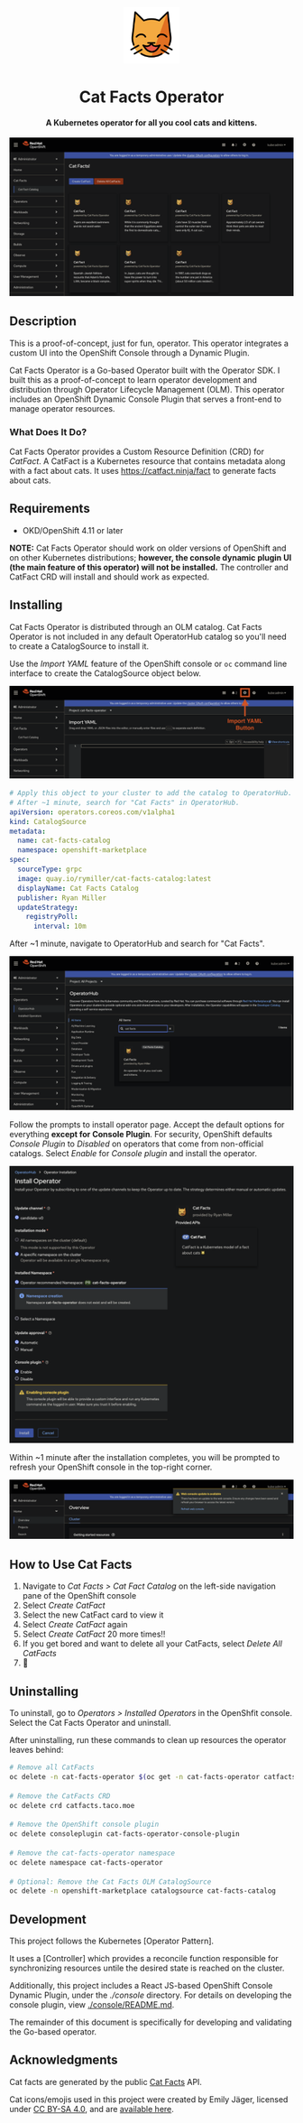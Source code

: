 <!--
    This first chunk is HTML so it can be centered. I didn't have any luck
    wrapping all the elements in a <p> element with align="center". 🤷
-->
<p align="center">
    <img src="docs/img/smiling_cat.svg" alt="Smiling Cat Icon" height="100" width="100" />
</p>
<h1 align="center">
    Cat Facts Operator
</h1>
<h4 align="center">
    A Kubernetes operator for all you cool cats and kittens.
</h4>
<p align="center">
    <img src="docs/img/catalog_view.png" alt="Cat Facts Operator catalog view" />
</p>

## Description

This is a proof-of-concept, just for fun, operator. This operator integrates a
custom UI into the OpenShift Console through a Dynamic Plugin.

Cat Facts Operator is a Go-based Operator built with the Operator SDK. I built
this as a proof-of-concept to learn operator development and distribution
through Operator Lifecycle Management (OLM). This operator includes an
OpenShift Dynamic Console Plugin that serves a front-end to manage operator
resources.

### What Does It Do?

Cat Facts Operator provides a Custom Resource Definition (CRD) for *CatFact*. A
CatFact is a Kubernetes resource that contains metadata along with a fact about
cats. It uses https://catfact.ninja/fact to generate facts about cats.

## Requirements

* OKD/OpenShift 4.11 or later

**NOTE:** Cat Facts Operator should work on older versions of OpenShift and
on other Kubernetes distributions; **however, the console dynamic plugin UI
(the main feature of this operator) will not be installed.** The controller and
CatFact CRD will install and should work as expected.

## Installing

Cat Facts Operator is distributed through an OLM catalog. Cat Facts Operator is
not included in any default OperatorHub catalog so you'll need to create a
CatalogSource to install it.

Use the *Import YAML* feature of the OpenShift console or `oc` command line
interface to create the CatalogSource object below.

![Import YAML feature of OpenShift console](docs/img/import_yaml.png)

```yaml
# Apply this object to your cluster to add the catalog to OperatorHub.
# After ~1 minute, search for "Cat Facts" in OperatorHub.
apiVersion: operators.coreos.com/v1alpha1
kind: CatalogSource
metadata:
  name: cat-facts-catalog
  namespace: openshift-marketplace
spec:
  sourceType: grpc
  image: quay.io/rymiller/cat-facts-catalog:latest
  displayName: Cat Facts Catalog
  publisher: Ryan Miller
  updateStrategy:
    registryPoll:
      interval: 10m
```

After ~1 minute, navigate to OperatorHub and search for "Cat Facts".

![Search for Cat Facts](docs/img/operatorhub_search.png)

Follow the prompts to install operator page. Accept the default options for
everything **except for Console Plugin**. For security, OpenShift defaults
*Console Plugin* to *Disabled* on operators that come from non-official
catalogs. Select *Enable* for *Console plugin* and install the operator.

![Install the operator](docs/img/install_operator.png)

Within ~1 minute after the installation completes, you will be prompted to
refresh your OpenShift console in the top-right corner.

![Refresh OpenShift web console](docs/img/refresh_web_console.png)

## How to Use Cat Facts

1. Navigate to *Cat Facts > Cat Fact Catalog* on the left-side navigation pane
   of the OpenShift console
2. Select *Create CatFact*
3. Select the new CatFact card to view it
4. Select *Create CatFact* again
5. Select *Create CatFact* 20 more times!!
6. If you get bored and want to delete all your CatFacts, select
   *Delete All CatFacts*
7. 🎉

## Uninstalling

To uninstall, go to *Operators > Installed Operators* in the OpenShfit console.
Select the Cat Facts Operator and uninstall.

After uninstalling, run these commands to clean up resources the operator
leaves behind:

```bash
# Remove all CatFacts
oc delete -n cat-facts-operator $(oc get -n cat-facts-operator catfacts -o name)

# Remove the CatFacts CRD
oc delete crd catfacts.taco.moe

# Remove the OpenShift console plugin
oc delete consoleplugin cat-facts-operator-console-plugin

# Remove the cat-facts-operator namespace
oc delete namespace cat-facts-operator

# Optional: Remove the Cat Facts OLM CatalogSource
oc delete -n openshift-marketplace catalogsource cat-facts-catalog
```

## Development

This project follows the Kubernetes [Operator Pattern].

It uses a [Controller] which provides a reconcile function responsible for
synchronizing resources untile the desired state is reached on the cluster.

Additionally, this project includes a React JS-based OpenShift Console Dynamic
Plugin, under the *./console* directory. For details on developing the console
plugin, view [./console/README.md](console/README.md).

The remainder of this document is specifically for developing and validating
the Go-based operator.

## Acknowledgments

Cat facts are generated by the public [Cat Facts][cat-facts-api] API. 

Cat icons/emojis used in this project were created by Emily Jäger, licensed under
[CC BY-SA 4.0], and are [available here][cat-icons].

[CC BY-SA 4.0]: https://creativecommons.org/licenses/by-sa/4.0
[cat-facts-api]: https://catfact.ninja
[cat-icons]: https://openmoji.org/library/#group=smileys-emotion%2Fcat-face
